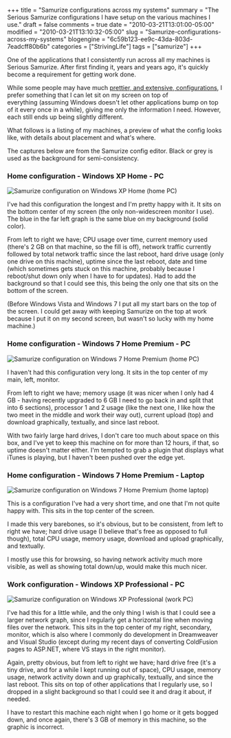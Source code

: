 +++
title = "Samurize configurations across my systems"
summary = "The Serious Samurize configurations I have setup on the various machines I use."
draft = false
comments = true
date = "2010-03-21T13:01:00-05:00"
modified = "2010-03-21T13:10:32-05:00"
slug = "Samurize-configurations-across-my-systems"
blogengine = "6c59b123-ee9c-43da-803d-7eadcff80b6b"
categories = ["StrivingLife"]
tags = ["samurize"]
+++

<p>One of the applications that I consistently run across all my machines is Serious Samurize. After first finding it, years and years ago, it's quickly become a requirement&nbsp;for getting work done.</p>
<p>While some people may have much <a rel="external" href="http://forums.samurize.us/index.php?app=gallery">prettier, and extensive, configurations</a>, I prefer something that I can let sit on my screen on top of everything&nbsp;(assuming Windows doesn't let other applications bump on top of it every once in a while), giving me only the information I need. However, each still ends up being slightly different.</p>
<p>What follows is a listing of my machines, a preview of what the config looks like, with details about placement and what's where.</p>
<div class="note">
<p>The captures below are from the Samurize config editor. Black or grey is used as the background for semi-consistency.</p>
</div>
<h3>Home configuration - Windows XP Home - PC</h3>
<p><img title="Samurize configuration on Windows XP Home (home PC)" src="http://media.jamesrskemp.com/graphics/samurize/Config-WindowsXpPc.png" alt="Samurize configuration on Windows XP Home (home PC)" /></p>
<p>I've had this configuration the longest and I'm pretty happy with it. It sits on the bottom center of my screen (the only non-widescreen monitor I use). The blue in the far left graph is the same blue on my background (solid color).</p>
<p>From left to right we have; CPU usage over time, current memory used (there's 2 GB on that machine, so the fill is off), network traffic currently followed by total network traffic since the last reboot, hard drive usage (only one drive on this machine), uptime since the last reboot, date and time (which sometimes gets stuck on this machine, probably because I reboot/shut down&nbsp;only when I have to for updates). Had to add the background so that I could see this, this being the only one that sits on the bottom of the screen.</p>
<p>(Before Windows Vista and Windows 7 I put all my start bars on the top of the screen. I could get away with keeping Samurize on the top at work because I put it on my second screen, but wasn't so lucky with my home machine.)</p>
<h3>Home configuration - Windows 7 Home Premium - PC</h3>
<p><img title="Samurize configuration on Windows 7 Home Premium (home PC)" src="http://media.jamesrskemp.com/graphics/samurize/Config-Windows7Pc.png" alt="Samurize configuration on Windows 7 Home Premium (home PC)" /></p>
<p>I haven't had this configuration very long. It sits in the top center of my main, left, monitor.</p>
<p>From left to right we have; memory usage (it was nicer when I only had 4 GB - having recently upgraded to 6 GB I need to go back in and split that into 6 sections), processor 1 and 2 usage (like the next one, I like how the two meet in the middle and work their way out), current upload (top) and download graphically, textually, and since last reboot.</p>
<p>With two fairly large hard drives, I don't care too much about space on this box, and I've yet to keep this machine on for more than 12 hours, if that, so uptime doesn't matter either. I'm tempted to grab a plugin that displays what iTunes is playing, but I haven't been pushed over the edge yet.</p>
<h3>Home configuration - Windows 7 Home Premium - Laptop</h3>
<p><img title="Samurize configuration on Windows 7 Home Premium (home laptop)" src="http://media.jamesrskemp.com/graphics/samurize/Config-Windows7Laptop.png" alt="Samurize configuration on Windows 7 Home Premium (home laptop)" /></p>
<p>This is a configuration I've had&nbsp;a very short time, and one that I'm not quite happy with. This sits in the top center of the screen.</p>
<p>I made this very barebones, so it's obvious, but to be consistent, from left to right we have; hard drive usage (I believe that's free as opposed to full though), total CPU usage,&nbsp;memory usage, download and upload graphically, and textually.</p>
<p>I mostly use this for browsing, so having network activity much more visible, as well as showing total down/up, would make this much nicer.</p>
<h3>Work configuration - Windows XP Professional - PC</h3>
<p><img title="Samurize configuration on Windows XP Professional (work PC)" src="http://media.jamesrskemp.com/graphics/samurize/Config-WindowsXpPc_Work.png" alt="Samurize configuration on Windows XP Professional (work PC)" /></p>
<p>I've had this for a little while, and the only thing I wish is that I could see a larger network graph, since I regularly get a horizontal line when moving files over the network. This sits in the top center of my right, secondary, monitor, which is also where I commonly do development in Dreamweaver and Visual Studio (except during my recent days of converting ColdFusion pages to ASP.NET, where VS stays in the right monitor).</p>
<p>Again, pretty obvious, but from left to right we have; hard drive free (it's a tiny drive, and for a while I kept running out of space), CPU usage, memory usage, network activity down and up graphically, textually, and since the last reboot. This sits on top of other applications that I regularly use, so I dropped in a slight background so that I could see it and drag it about, if needed.</p>
<p>I have to restart this machine each night when I go home or it gets bogged down, and once again, there's 3 GB of memory in this machine, so the graphic is incorrect.</p>
